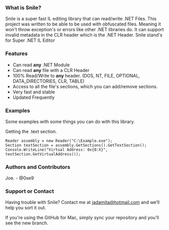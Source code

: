 ### What is Snile?
Snile is a super fast IL editing library that can read/write .NET Files. This project was written to be able to be used with obfuscated files. Meaning it won't throw exception's or errors like other .NET libraries do. It can support invalid metadata in the CLR header which is the .NET Header. Snile stand's for Super .NET IL Editor


### Features
* Can read **any** .NET Module
* Can read **any** file with a CLR Header
* 100% Read/Write to **any** header. (DOS, NT, FILE, OPTIONAL, DATA_DIRECTORIES, CLR, TABLE)
* Access to all the file's sections, which you can add/remove sections.
* Very fast and stable
* Updated Frequently

### Examples
Some examples with some things you can do with this library.

Getting the .text section.
```
Reader assembly = new Reader("C:\Example.exe");
Section textSection = assembly.GetSections().GetTextSection();
Console.WriteLine("Virtual Address: 0x{0:X}", textSection.GetVirtualAddress());
```



### Authors and Contributors
Joe. - @0xe9

### Support or Contact
Having trouble with Snile? Contact me at jadamita@hotmail.com and we’ll help you sort it out.

If you're using the GitHub for Mac, simply sync your repository and you'll see the new branch.
